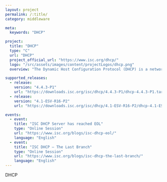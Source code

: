 ```yaml
---
layout: project
permalink: /:title/
category: middleware

meta:
  keywords: "DHCP"

project:
  title: "DHCP"
  type: "C"
  url: "DHCP"
  project_official_url: "https://www.isc.org/dhcp/"
  logo: "/src/assets/images/content/projectLogos/dhcp.png"
  overview: "The Dynamic Host Configuration Protocol (DHCP) is a network protocol used to assign IP addresses and provide configuration information to devices such as servers, desktops, or mobile devices, so they can communicate on a network using the Internet Protocol (IP). ISC DHCP is a collection of software that implements all aspects of the DHCP (Dynamic Host Configuration Protocol) suite."

supported_releases:
  - release:
    version: "4.4.3-P1"
    url: "https://downloads.isc.org/isc/dhcp/4.4.3-P1/dhcp-4.4.3-P1.tar.gz"
  - release:
    version: "4.1-ESV-R16-P2"
    url: "https://downloads.isc.org/isc/dhcp/4.1-ESV-R16-P2/dhcp-4.1-ESV-R16-P2.tar.gz"

events:
  - event:
    title: "ISC DHCP Server has reached EOL"
    type: "Online Session"
    url: "https://www.isc.org/blogs/isc-dhcp-eol/"
    language: "English"
  - event:
    title: "ISC DHCP – The Last Branch"
    type: "Online Session"
    url: "https://www.isc.org/blogs/isc-dhcp-the-last-branch/"
    language: "English"
---
```


<p>DHCP</p>
